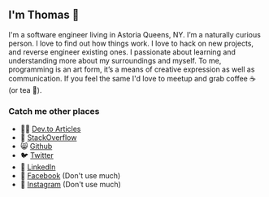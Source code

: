 ## I'm Thomas 👋

I'm a software engineer living in Astoria Queens, NY. I’m a naturally curious person. I love to find out how things work. I love to hack on new projects, and reverse engineer existing ones. I passionate about learning and understanding more about my surroundings and myself.  To me, programming is an art form, it’s a means of creative expression as well as communication. If you feel the same I'd love to meetup and grab coffee ☕️ (or tea 🍵).

### Catch me other places

- 🧑‍💻 [Dev.to Articles](https://dev.to/reggi)
- 🥞 [StackOverflow](http://stackoverflow.reggi.com)
- 😸 [Github](http://github.reggi.com)
- 🐦 [Twitter](http://twitter.reggi.com)
- 🔗 [LinkedIn](http://linkedin.reggi.com)
- 📘 [Facebook](http://facebook.reggi.com) (Don't use much)
- 🌇 [Instagram](http://instagram.reggi.com) (Don't use much)
